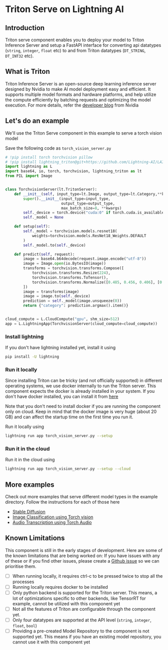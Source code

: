 # Triton Serve on Lightning AI

## Introduction

Triton serve component enables you to deploy your model to Triton Inference Server and setup a FastAPI interface
for converting api datatypes (`string`, `integer`, `float` etc) to and from Triton datatypes (`DT_STRING`, `DT_INT32` etc).

## What is Triton

Triton Inference Server is an open-source deep learning inference server designed by Nvidia to make AI model 
deployment easy and efficient.  It supports multiple model formats and hardware platforms, and help utilize the compute
efficiently by batching requests and optimizing the model execution. For more details, refer the
[developer blog](https://developer.nvidia.com/nvidia-triton-inference-server) from Nvidia

## Let's do an example

We'll use the Triton Serve component in this example to serve a torch vision model

Save the following code as `torch_vision_server.py`

```python
# !pip install torch torchvision pillow
# !pip install lightning_triton@git+https://github.com/Lightning-AI/LAI-Triton-Serve-Component.git
import lightning as L
import base64, io, torch, torchvision, lightning_triton as lt
from PIL import Image


class TorchvisionServer(lt.TritonServer):
    def __init__(self, input_type=lt.Image, output_type=lt.Category,**kwargs):
        super().__init__(input_type=input_type,
                         output_type=output_type,
                         max_batch_size=8, **kwargs)
        self._device = torch.device("cuda:0" if torch.cuda.is_available() else "cpu")
        self._model = None

    def setup(self):
        self._model = torchvision.models.resnet18(
            weights=torchvision.models.ResNet18_Weights.DEFAULT
        )
        self._model.to(self._device)

    def predict(self, request):
        image = base64.b64decode(request.image.encode("utf-8"))
        image = Image.open(io.BytesIO(image))
        transforms = torchvision.transforms.Compose([
            torchvision.transforms.Resize(224),
            torchvision.transforms.ToTensor(),
            torchvision.transforms.Normalize([0.485, 0.456, 0.406], [0.229, 0.224, 0.225])
        ])
        image = transforms(image)
        image = image.to(self._device)
        prediction = self._model(image.unsqueeze(0))
        return {"category": prediction.argmax().item()}


cloud_compute = L.CloudCompute("gpu", shm_size=512)
app = L.LightningApp(TorchvisionServer(cloud_compute=cloud_compute))
```

### Install lightning

If you don't have lightning installed yet, install it using

```bash
pip install -U lightning
```

### Run it locally

Since installing Triton can be tricky (and not officially supported) in different operating systems, 
we use docker internally to run the Triton server. This component expects the docker is already installed in
your system. If you don't have docker installed, you can install it from [here](https://docs.docker.com/get-docker/)

Note that you don't need to install docker if you are running the component only on cloud. 
Keep in mind that the docker image is very huge (about 20 GB) and can affect the startup time on the
first time you run it. 

Run it locally using

```bash
lightning run app torch_vision_server.py --setup
```

### Run it in the cloud

Run it in the cloud using

```bash
lightning run app torch_vision_server.py --setup --cloud
```

## More examples

Check out more examples that serve different model types in the example directory. 
Follow the instructions for each of those here

- [Stable Diffusion](examples/stable-diffusion/README.md)
- [Image Classification using Torch vision](examples/torchvision/README.md)
- [Audio Transcription using Torch Audio](examples/torchaudio/README.md)


## Known Limitations

This component is still in the early stages of development. Here are some of the known limitations that are being
worked on: If you have issues with any of these or if you find other issues, please create a 
[Github issue](https://github.com/Lightning-AI/LAI-Triton-Server-Component/issues/new) so we can prioritise them.

- [ ] When running locally, it requires ctrl-c to be pressed twice to stop all the processes
- [ ] Running locally requires docker to be installed
- [ ] Only python backend is supported for the Triton server. This means, a lot of optimizations
      specific to other backends, like TensorRT for example, cannot be utilized with this component yet
- [ ] Not all the features of Triton are configurable through the component yet.
- [ ] Only four datatypes are supported at the API level (`string`, `integer`, `float`, `bool`)
- [ ] Providing a pre-created Model Repository to the component is not supported yet. This means if you have an existing
      model repository, you cannot use it with this component yet
